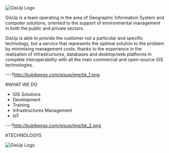 ![GisUp Logo](http://kubikeggs.com/gisup/img/logo.png)

GisUp is a team operating in the area of Geographic Information System and computer solutions, oriented to the support of environmental management in both the public and private sectors.

GisUp is able to provide the customer not a particular and specific technology, but a service that represents the optimal solution to the problem by minimising management costs, thanks to the experience in the realization of infrastructures, databases and desktop/web platforms in complete interoperability with all the main commercial and open-source GIS technologies. 

---?http://kubikeggs.com/gisup/img/bk_1.png

#WHAT WE DO
- GIS Solutions
- Development
- Training
- Infrastructures  Management
- IoT

---?http://kubikeggs.com/gisup/img/bk_2.png

#TECHNOLOGYS

![GisUp Logo](http://kubikeggs.com/gisup/img/technologys.png)